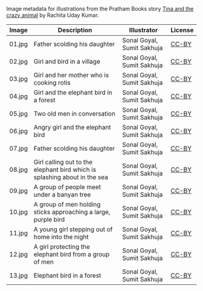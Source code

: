 Image metadata for illustrations from the Pratham Books story [Tina and the crazy animal](https://storyweaver.org.in/stories/2166-tina-and-the-crazy-animal) by Rachita Uday Kumar.

Image | Description | Illustrator | License
----- | ----------- | ----------- | -------
01.jpg | Father scolding his daughter | Sonal Goyal, Sumit Sakhuja | [CC-BY](https://creativecommons.org/licenses/by/4.0/)
02.jpg | Girl and bird in a village | Sonal Goyal, Sumit Sakhuja | [CC-BY](https://creativecommons.org/licenses/by/4.0/)
03.jpg | Girl and her mother who is cooking rotis | Sonal Goyal, Sumit Sakhuja | [CC-BY](https://creativecommons.org/licenses/by/4.0/)
04.jpg | Girl and the elephant bird in a forest | Sonal Goyal, Sumit Sakhuja | [CC-BY](https://creativecommons.org/licenses/by/4.0/)
05.jpg | Two old men in conversation | Sonal Goyal, Sumit Sakhuja | [CC-BY](https://creativecommons.org/licenses/by/4.0/)
06.jpg | Angry girl and the elephant bird | Sonal Goyal, Sumit Sakhuja | [CC-BY](https://creativecommons.org/licenses/by/4.0/)
07.jpg | Father scolding his daughter | Sonal Goyal, Sumit Sakhuja | [CC-BY](https://creativecommons.org/licenses/by/4.0/)
08.jpg | Girl calling out to the elephant bird which is splashing about in the sea | Sonal Goyal, Sumit Sakhuja | [CC-BY](https://creativecommons.org/licenses/by/4.0/)
09.jpg | A group of people meet under a banyan tree | Sonal Goyal, Sumit Sakhuja | [CC-BY](https://creativecommons.org/licenses/by/4.0/)
10.jpg | A group of men holding sticks approaching a large, purple bird | Sonal Goyal, Sumit Sakhuja | [CC-BY](https://creativecommons.org/licenses/by/4.0/)
11.jpg | A young girl stepping out of home into the night | Sonal Goyal, Sumit Sakhuja | [CC-BY](https://creativecommons.org/licenses/by/4.0/)
12.jpg | A girl protecting the elephant bird from a group of men | Sonal Goyal, Sumit Sakhuja | [CC-BY](https://creativecommons.org/licenses/by/4.0/)
13.jpg | Elephant bird in a forest | Sonal Goyal, Sumit Sakhuja | [CC-BY](https://creativecommons.org/licenses/by/4.0/)